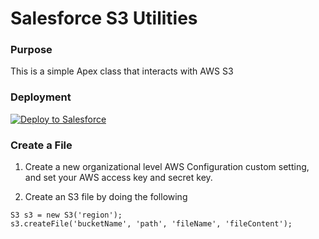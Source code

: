 # Salesforce S3 Utilities

### Purpose
This is a simple Apex class that interacts with AWS S3

### Deployment
<a href="https://githubsfdeploy.herokuapp.com/?owner=saichonchon&repo=Salesforce-S3-Utility">
  <img alt="Deploy to Salesforce"
       src="https://raw.githubusercontent.com/afawcett/githubsfdeploy/master/src/main/webapp/resources/img/deploy.png">
</a>

### Create a File
1. Create a new organizational level AWS Configuration custom setting, and set your AWS access key and secret key.

2. Create an S3 file by doing the following

```
S3 s3 = new S3('region');
s3.createFile('bucketName', 'path', 'fileName', 'fileContent');
```
